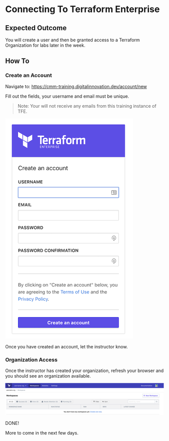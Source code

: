 # Connecting To Terraform Enterprise

## Expected Outcome

You will create a user and then be granted access to a Terraform Organization for labs later in the week.

## How To

### Create an Account

Navigate to: <https://cmm-training.digitalinnovation.dev/account/new>

Fill out the fields, your username and email must be unique.

> Note: Your will not receive any emails from this training instance of TFE.

![](img/ptfe-account-new.png)

Once you have created an account, let the instructor know.

### Organization Access

Once the instructor has created your organization, refresh your browser and you should see an organization available.

![](img/ptfe-org-access.png)

DONE!

More to come in the next few days.
